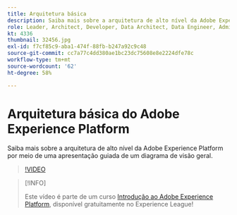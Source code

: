 ```yaml
---
title: Arquitetura básica
description: Saiba mais sobre a arquitetura de alto nível da Adobe Experience Platform por meio de uma apresentação guiada de um diagrama de visão geral.
role: Leader, Architect, Developer, Data Architect, Data Engineer, Admin, User
kt: 4336
thumbnail: 32456.jpg
exl-id: f7cf85c9-aba1-474f-88fb-b247a92c9c48
source-git-commit: cc7a77c4dd380ae1bc23dc75608e8e2224dfe78c
workflow-type: tm+mt
source-wordcount: '62'
ht-degree: 58%

---
```


# Arquitetura básica do Adobe Experience Platform

Saiba mais sobre a arquitetura de alto nível da Adobe Experience Platform por meio de uma apresentação guiada de um diagrama de visão geral.

>[!VIDEO](https://video.tv.adobe.com/v/32456?quality=12&learn=on)

>[!INFO]
>
> Este vídeo é parte de um curso [Introdução ao Adobe Experience Platform](https://experienceleague.adobe.com/?recommended=ExperiencePlatform-U-1-2020.1&amp;lang=pt-BR), disponível gratuitamente no Experience League!



